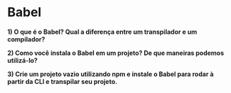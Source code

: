 # Babel

**1) O que é o Babel? Qual a diferença entre um transpilador e um compilador?**

**2) Como você instala o Babel em um projeto? De que maneiras podemos utilizá-lo?**

**3) Crie um projeto vazio utilizando npm e instale o Babel para rodar à partir da CLI e transpilar seu projeto.**